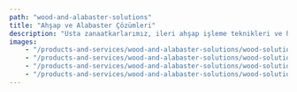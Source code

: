 ```yaml
---
path: "wood-and-alabaster-solutions"
title: "Ahşap ve Alabaster Çözümleri"
description: "Usta zanaatkarlarımız, ileri ahşap işleme teknikleri ve hassas işçilikle, uygun fiyatı olağanüstü estetik kaliteyle kusursuz bir şekilde birleştiren, alabasterden ilham alan eşsiz parçalar üretmektedir. Mimari elemanlar, ev dekorasyonu ve özel sipariş projelerde uzmanlaşan ekibimiz, geleneksel alabaster işçiliğinin zamansız zarafetini yakalayan, son derece gerçekçi ahşap tasarımlar oluşturmaktadır."
images:
    - "/products-and-services/wood-and-alabaster-solutions/wood-solutions-1.jpg"
    - "/products-and-services/wood-and-alabaster-solutions/wood-solutions-2.jpg"
    - "/products-and-services/wood-and-alabaster-solutions/wood-solutions-3.jpg"
    - "/products-and-services/wood-and-alabaster-solutions/wood-solutions-4.jpg"
---
```

